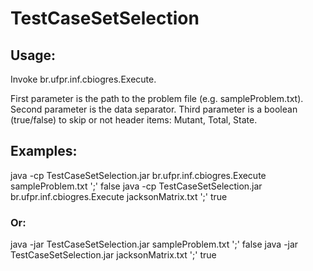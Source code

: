 # TestCaseSetSelection

## Usage:

Invoke br.ufpr.inf.cbiogres.Execute.

First parameter is the path to the problem file (e.g. sampleProblem.txt).
Second parameter is the data separator.
Third parameter is a boolean (true/false) to skip or not header items: Mutant, Total, State.

## Examples:

java -cp TestCaseSetSelection.jar br.ufpr.inf.cbiogres.Execute sampleProblem.txt ';' false
java -cp TestCaseSetSelection.jar br.ufpr.inf.cbiogres.Execute jacksonMatrix.txt ';' true

### Or:

java -jar TestCaseSetSelection.jar sampleProblem.txt ';' false
java -jar TestCaseSetSelection.jar jacksonMatrix.txt ';' true